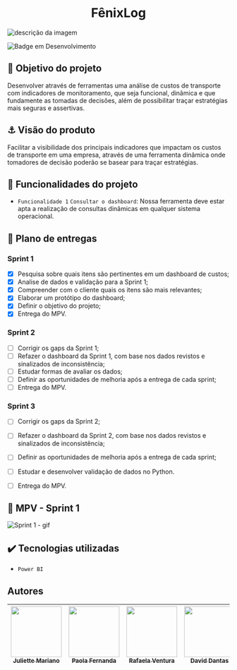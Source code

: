 <h1 align="center"> FênixLog </h1>

![descrição da imagem](https://palmaseguros.co.mz/images/frota.jpg)


![Badge em Desenvolvimento](http://img.shields.io/static/v1?label=STATUS&message=EM%20DESENVOLVIMENTO&color=GREEN&style=for-the-badge)


## :dart: Objetivo do projeto

Desenvolver através de ferramentas uma análise de custos de transporte com indicadores de monitoramento, que seja funcional, dinâmica e que fundamente as tomadas de decisões, além de possibilitar traçar estratégias mais seguras e assertivas. 


## :anchor: Visão do produto

Facilitar a visibilidade dos principais indicadores que impactam os custos de transporte em uma empresa, através de uma ferramenta dinâmica onde tomadores de decisão poderão se basear para traçar estratégias.

## :hammer: Funcionalidades do projeto

- `Funcionalidade 1` `Consultar o dashboard`: Nossa ferramenta deve estar apta a realização de consultas dinâmicas em qualquer sistema operacional.


## :pushpin: Plano de entregas
### Sprint 1 
- [x] Pesquisa sobre quais itens são pertinentes em um dashboard de custos;
- [x] Analise de dados e validação para a Sprint 1;
- [x] Compreender com o cliente quais os itens são mais relevantes;
- [x] Elaborar um protótipo do dashboard;
- [x] Definir o objetivo do projeto;
- [x] Entrega do MPV.

### Sprint 2
- [ ] Corrigir os gaps da Sprint 1;
- [ ] Refazer o dashboard da Sprint 1, com base nos dados revistos e sinalizados de inconsistência;
- [ ] Estudar formas de avaliar os dados;
- [ ] Definir as oportunidades de melhoria após a entrega de cada sprint;
- [ ] Entrega do MPV.

### Sprint 3
- [ ] Corrigir os gaps da Sprint 2;
- [ ] Refazer o dashboard da Sprint 2, com base nos dados revistos e sinalizados de inconsistência;
- [ ] Definir as oportunidades de melhoria após a entrega de cada sprint;
- [ ] Estudar e desenvolver validação de dados no Python.
- [ ] Entrega do MPV.


## :triangular_flag_on_post: MPV - Sprint 1

![Sprint 1 - gif](https://user-images.githubusercontent.com/127999551/234441617-946aa733-cb80-4436-8a5a-5695f751807f.gif)

## :heavy_check_mark: Tecnologias utilizadas
- `Power BI`


>
## Autores

| [<img src="https://avatars.githubusercontent.com/u/127999569?v=4" width=115><br><sub>Juliette Mariano</sub>](https://github.com/Juliette1990) |  [<img src="https://avatars.githubusercontent.com/u/127999551?v=4" width=115><br><sub>Paola Fernanda</sub>](https://github.com/paolafernanda23) |  [<img src="https://avatars.githubusercontent.com/u/127999876?v=4" width=115><br><sub>Rafaela Ventura</sub>](https://github.com/rafa-ventura) |  [<img src="https://avatars.githubusercontent.com/u/129235547?v=4" width=115><br><sub>David Dantas</sub>](https://github.com/daviddantas22a) |  [<img src="https://avatars.githubusercontent.com/u/129237468?v=4" width=115><br><sub>Leticia Rocha</sub>](https://github.com/leti-rocha) |
| :---: | :---: | :---: | :---: | :---: |
